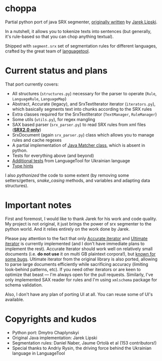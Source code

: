 # choppa
Partial python port of java SRX segmenter, [originally written](https://github.com/loomchild/segment) by [Jarek Lipski](https://github.com/loomchild). 

In a nutshell, it allows you to tokenize texts into sentences (but generally, it's rule-based so that you can chop anything textual).

Shipped with `segment.srx` set of segmentation rules for different languages, crafted by the great team of [languagetool](https://github.com/languagetool-org/languagetool).

# Current status and plans
That port currently covers:
* All structures (`structures.py`) necessary for the parser to operate (`Rule`, `LanguageRule`, `LanguageMap`)
* Abstract, Accurate (legacy), and SrxTextIterator iterator (`iterators.py`), which basically segments text into chunks according to the SRX rules
* Extra classes required for the SrxTextIterator (`TextManager`, `RuleManager`)
* Some utils (`utils.py`), for regex mangling
* SAX based parser (`srx_parser.py`) to read SRX rules from xml files ([**SRX2.0 only**](https://github.com/loomchild/segment#srx-file))
* SrxDocument (again `srx_parser.py`) class which allows you to manage rules and cache regexes
* A partial implementation of [Java Matcher class](https://docs.oracle.com/javase/7/docs/api/java/util/regex/Matcher.html#method_summary), which is absent in python.
* Tests for everything above (and beyond)
* [Additional tests](https://github.com/languagetool-org/languagetool/blob/66a66e5484aaaa5794fd530da18179b0bf441250/languagetool-language-modules/uk/src/test/java/org/languagetool/tokenizers/uk/UkrainianSRXSentenceTokenizerTest.java) from LanguageTool for Ukrainian language
* [Type hints](https://docs.python.org/3/library/typing.html)

I also _pythonized_ the code to some extent (by removing some setters/getters, _snake_casing_ methods, and variables and adapting data structures).


# Important notes
First and foremost, I would like to thank Jarek for his work and code quality. My project is not original, it just brings the power of srx segmenter to the python world. And it relies entirely on the work
done by Jarek.

Please pay attention to the fact that only [Accurate iterator](https://github.com/loomchild/segment#accurate-algorithm) and [Ultimate iterator](https://github.com/loomchild/segment#algorithm) is currently implemented (and I don't have immediate plans to implement the rest). Accurate Iterator should work well on relatively small documents (i.e. **do not use** it on multi GB plaintext corpora!), but [known for some bugs](https://github.com/loomchild/segment/issues/22). Ultimate iterator from the original library is also ported, allowing to parse large documents efficiently while sacrificing accuracy (limiting look-behind patterns, etc). If you need other iterators or are keen to optimize that beast — I'm always open for the pull requests. Similarly, I've only implemented SAX reader for rules and I'm using `xmlschema` package for schema validation. 

Also, I don't have any plan of porting UI at all. You can reuse some of UI's available.


# Copyrights and kudos
* Python port: Dmytro Chaplynskyi
* Original Java implementation: Jarek Lipski
* Segmentation rules: Daniel Naber, Jaume Ortolà et al (153 contributors!)
* Special thanks to Andriy Rysin, the driving force behind the Ukrainian language in LanguageTool
